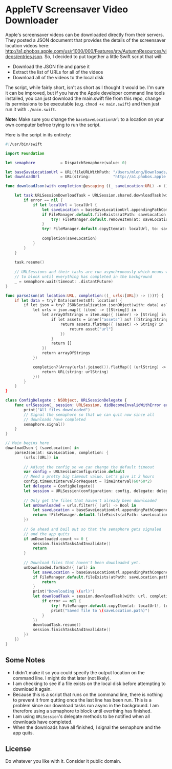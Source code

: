 # AppleTV Screensaver Video Downloader

Apple's screensaver videos can be downloaded directly from their servers. They posted a JSON documemt that provides the details of the screensaver location videos here: http://a1.phobos.apple.com/us/r1000/000/Features/atv/AutumnResources/videos/entries.json. So, I decided to put together a little Swift script that will:

* Download the JSON file and parse it
* Extract the list of URLs for all of the videos
* Download all of the videos to the local disk

The script, while fairly short, isn't as short as I thought it would be. I'm sure it can be improved, but if you have the Apple developer command line tools installed, you can just download the main.swift file from this repo, change its permissions to be executable (e.g. `chmod +x main.swift`) and then just run it with `./main.swift`.

**Note:** Make sure you change the `baseSaveLocationUrl` to a location on your own computer befroe trying to run the script.

Here is the script in its entirety:

```swift
#!/usr/bin/swift

import Foundation

let semaphore           = DispatchSemaphore(value: 0)

let baseSaveLocationUrl = URL(fileURLWithPath: "/Users/mlong/Downloads/atv/") // <-- Change me!!
let downloadUrl         = URL(string:          "http://a1.phobos.apple.com/us/r1000/000/Features/atv/AutumnResources/videos/entries.json")!

func downloadJson(with completion:@escaping ((_ saveLocation:URL) -> ())) {

    let task:URLSessionDownloadTask = URLSession.shared.downloadTask(with: downloadUrl) { (localUrl, response, error) in
        if error == nil {
            if let localUrl = localUrl {
                let saveLocation = baseSaveLocationUrl.appendingPathComponent("vids.json")
                if FileManager.default.fileExists(atPath: saveLocation.path) {
                    try! FileManager.default.removeItem(at: saveLocation)
                }
                try! FileManager.default.copyItem(at: localUrl, to: saveLocation)
                
                completion(saveLocation)
            }
        }
    }
    
    task.resume()
    
    // URLSessions and their tasks are run asynchronously which means we need
    // to block until everything has completed in the background
    _ = semaphore.wait(timeout: .distantFuture)
}

func parseJson(at location:URL, completion:((_ urls:[URL]) -> ())?) {
    if let data = try? Data(contentsOf: location) {
        if let json = try? JSONSerialization.jsonObject(with: data) as? [[String:Any]]{
            let urls = json.map({ (item) -> [[String]] in
                let arrayOfStrings = item.map({ (inner) -> [String] in
                    if let assets = inner["assets"] as? [[String:String]] {
                        return assets.flatMap({ (asset) -> String? in
                            return asset["url"]
                        })
                    }
                    return []
                })
                return arrayOfStrings
            })

            completion?(Array(urls!.joined()).flatMap({ (urlString) -> URL? in
                return URL(string: urlString)
            }))
        }
    }
}

class ConfigDelegate : NSObject, URLSessionDelegate {
    func urlSession(_ session: URLSession, didBecomeInvalidWithError error: Error?) {
        print("All files downloaded")
        // Signal the semaphore so that we can quit now since all
        // downloads have completed
        semaphore.signal()
    }
}

// Main begins here
downloadJson { (saveLocation) in
    parseJson(at: saveLocation, completion: { 
        (urls:[URL]) in
        
        // Adjust the config so we can change the default timeout
        var config = URLSessionConfiguration.default
        // Need a pretty big timeout value. Let's give it 2 hours
        config.timeoutIntervalForRequest = TimeInterval(60*60*2)
        let delegate = ConfigDelegate()
        let session = URLSession(configuration: config, delegate: delegate, delegateQueue: nil)
        
        // Only get the files that haven't already been downloaded
        let unDownloaded = urls.filter({ (url) -> Bool in
            let saveLocation = baseSaveLocationUrl.appendingPathComponent(url.lastPathComponent)
            return !FileManager.default.fileExists(atPath: saveLocation.path)
        })
        
        // Go ahead and bail out so that the semaphore gets signaled 
        // and the app quits
        if unDownloaded.count <= 0 {
            session.finishTasksAndInvalidate()
            return
        }
        
        // Download files that haven't been downloaded yet.
        unDownloaded.forEach({ (url) in
            let saveLocation = baseSaveLocationUrl.appendingPathComponent(url.lastPathComponent)
            if FileManager.default.fileExists(atPath: saveLocation.path) {
                return
            }
            print("Downloading \(url)")
            let downloadTask = session.downloadTask(with: url, completionHandler: { (localUrl, response, error) in
                if error == nil {
                    try! FileManager.default.copyItem(at: localUrl!, to: saveLocation)
                    print("Saved file to \(saveLocation.path)")
                }
            })
            downloadTask.resume()
            session.finishTasksAndInvalidate()
        })
    })
}
```
## Some Notes

* I didn't make it so you could specify the output location on the command line. I might do that later (not likely).
* I am checking to see if a file exists on the local disk before attempting to download it again.
* Because this is a script that runs on the command line, there is nothing to prevent it from qutting once the last line has been run. This is a problem since our download tasks run async in the background. I am therefore using a semaphore to block until everthing has finished.
* I am using `URLSession`'s delegate methods to be notified when all downloads have completed.
* When the downloads have all finished, I signal the semaphore and the app quits.

## License

Do whatever you like with it. Consider it public domain.


